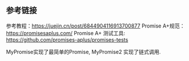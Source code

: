 ## 参考链接
参考教程：https://juejin.cn/post/6844904116913700877
Promise A+规范：https://promisesaplus.com/
Promise A+ 测试工具: https://github.com/promises-aplus/promises-tests

MyPromise实现了最简单的Promise, MyPromise2 实现了链式调用.
